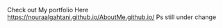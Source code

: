 Check out My portfolio Here https://nouraalgahtani.github.io/AboutMe.github.io/
 Ps still under change
